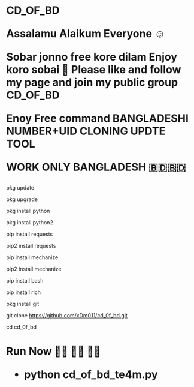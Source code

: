 

<h1>CD_OF_BD
  
  Assalamu Alaikum Everyone ☺️

Sobar jonno free kore dilam Enjoy koro sobai 🥰
Please like and follow my page and join my public group 
CD_OF_BD

Enoy Free command
BANGLADESHI NUMBER+UID CLONING UPDTE TOOL

WORK ONLY BANGLADESH 🇧🇩🇧🇩 </h1>


pkg update

pkg upgrade

pkg install python

pkg install python2

pip install requests

pip2 install requests

pip install mechanize

pip2 install mechanize

pip install bash

pip install rich

pkg install git

git clone https://github.com/xDm011/cd_0f_bd.git

cd cd_0f_bd


<h1>Run Now 🏃‍♂️ 🏃‍♂️ 🏃‍♂️ </h>

* python cd_of_bd_te4m.py
